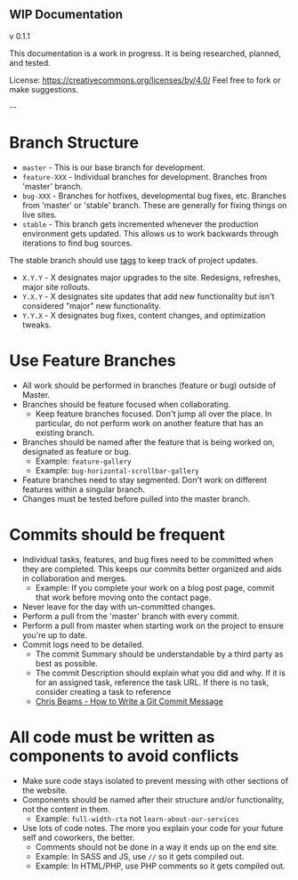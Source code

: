 
## WIP Documentation
v 0.1.1

This documentation is a work in progress. It is being researched, planned, and tested.

License: https://creativecommons.org/licenses/by/4.0/
Feel free to fork or make suggestions.

--

# Branch Structure

* `master` - This is our base branch for development.
* `feature-XXX` - Individual branches for development. Branches from 'master' branch.
* `bug-XXX` - Branches for hotfixes, developmental bug fixes, etc. Branches from 'master' or 'stable' branch. These are generally for fixing things on live sites.
* `stable` - This branch gets incremented whenever the production environment gets updated. This allows us to work backwards through iterations to find bug sources.

The stable branch should use [tags](https://help.github.com/articles/working-with-tags/) to keep track of project updates. 

* `X.Y.Y` - X designates major upgrades to the site. Redesigns, refreshes, major site rollouts. 
* `Y.X.Y` - X designates site updates that add new functionality but isn't considered "major" new functionality.
* `Y.Y.X` - X designates bug fixes, content changes, and optimization tweaks.


# Use Feature Branches

* All work should be performed in branches (feature or bug) outside of Master.
* Branches should be feature focused when collaborating.
	* Keep feature branches focused. Don't jump all over the place. In particular, do not perform work on another feature that has an existing branch.
* Branches should be named after the feature that is being worked on, designated as feature or bug.
	* Example: `feature-gallery`
	* Example: `bug-horizontal-scrollbar-gallery`
* Feature branches need to stay segmented. Don't work on different features within a singular branch.
* Changes must be tested before pulled into the master branch.


# Commits should be frequent

* Individual tasks, features, and bug fixes need to be committed when they are completed. This keeps our commits better organized and aids in collaboration and merges.
	* Example: If you complete your work on a blog post page, commit that work before moving onto the contact page.
* Never leave for the day with un-committed changes.
* Perform a pull from the 'master' branch with every commit.
* Perform a pull from master when starting work on the project to ensure you're up to date.
* Commit logs need to be detailed.
	* The commit Summary should be understandable by a third party as best as possible.
	* The commit Description should explain what you did and why. If it is for an assigned task, reference the task URL. If there is no task, consider creating a task to reference
	* [Chris Beams - How to Write a Git Commit Message](https://chris.beams.io/posts/git-commit/)


# All code must be written as components to avoid conflicts

* Make sure code stays isolated to prevent messing with other sections of the website.
* Components should be named after their structure and/or functionality, not the content in them.
	* Example: `full-width-cta` not `learn-about-our-services`
* Use lots of code notes. The more you explain your code for your future self and coworkers, the better.
	* Comments should not be done in a way it ends up on the end site.
	* Example: In SASS and JS, use `//` so it gets compiled out.
	* Example: In HTML/PHP, use PHP comments so it gets compiled out.
